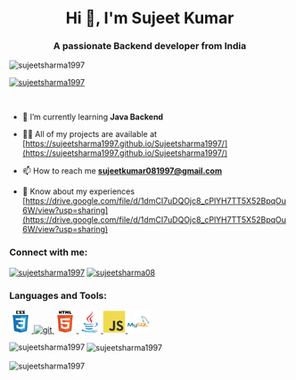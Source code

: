 <h1 align="center">Hi 👋, I'm Sujeet Kumar</h1>
<h3 align="center">A passionate Backend developer from India</h3>

<p align="left"> <img src="https://komarev.com/ghpvc/?username=sujeetsharma1997&label=Profile%20views&color=0e75b6&style=flat" alt="sujeetsharma1997" /> </p>

<p align="left"> <a href="https://github.com/ryo-ma/github-profile-trophy"><img src="https://github-profile-trophy.vercel.app/?username=sujeetsharma1997" alt="sujeetsharma1997" /></a> </p>

<p align="left"> <a href="https://twitter.com/" target="blank"><img src="https://img.shields.io/twitter/follow/?logo=twitter&style=for-the-badge" alt="" /></a> </p>

- 🌱 I’m currently learning **Java Backend**

- 👨‍💻 All of my projects are available at [https://sujeetsharma1997.github.io/Sujeetsharma1997/](https://sujeetsharma1997.github.io/Sujeetsharma1997/)

- 📫 How to reach me **sujeetkumar081997@gmail.com**

- 📄 Know about my experiences [https://drive.google.com/file/d/1dmCI7uDQOjc8_cPlYH7TT5X52BpqOu6W/view?usp=sharing](https://drive.google.com/file/d/1dmCI7uDQOjc8_cPlYH7TT5X52BpqOu6W/view?usp=sharing)

<h3 align="left">Connect with me:</h3>
<p align="left">
<a href="https://linkedin.com/in/sujeetsharma1997" target="blank"><img align="center" src="https://raw.githubusercontent.com/rahuldkjain/github-profile-readme-generator/master/src/images/icons/Social/linked-in-alt.svg" alt="sujeetsharma1997" height="30" width="40" /></a>
<a href="https://instagram.com/sujeetsharma08" target="blank"><img align="center" src="https://raw.githubusercontent.com/rahuldkjain/github-profile-readme-generator/master/src/images/icons/Social/instagram.svg" alt="sujeetsharma08" height="30" width="40" /></a>
</p>

<h3 align="left">Languages and Tools:</h3>
<p align="left"> <a href="https://www.w3schools.com/css/" target="_blank" rel="noreferrer"> <img src="https://raw.githubusercontent.com/devicons/devicon/master/icons/css3/css3-original-wordmark.svg" alt="css3" width="40" height="40"/> </a> <a href="https://git-scm.com/" target="_blank" rel="noreferrer"> <img src="https://www.vectorlogo.zone/logos/git-scm/git-scm-icon.svg" alt="git" width="40" height="40"/> </a> <a href="https://www.w3.org/html/" target="_blank" rel="noreferrer"> <img src="https://raw.githubusercontent.com/devicons/devicon/master/icons/html5/html5-original-wordmark.svg" alt="html5" width="40" height="40"/> </a> <a href="https://www.java.com" target="_blank" rel="noreferrer"> <img src="https://raw.githubusercontent.com/devicons/devicon/master/icons/java/java-original.svg" alt="java" width="40" height="40"/> </a> <a href="https://developer.mozilla.org/en-US/docs/Web/JavaScript" target="_blank" rel="noreferrer"> <img src="https://raw.githubusercontent.com/devicons/devicon/master/icons/javascript/javascript-original.svg" alt="javascript" width="40" height="40"/> </a> <a href="https://www.mysql.com/" target="_blank" rel="noreferrer"> <img src="https://raw.githubusercontent.com/devicons/devicon/master/icons/mysql/mysql-original-wordmark.svg" alt="mysql" width="40" height="40"/> </a> </p>

<p><img align="left" src="https://github-readme-stats.vercel.app/api/top-langs?username=sujeetsharma1997&show_icons=true&locale=en&layout=compact" alt="sujeetsharma1997" /></p>

<p>&nbsp;<img align="center" src="https://github-readme-stats.vercel.app/api?username=sujeetsharma1997&show_icons=true&locale=en" alt="sujeetsharma1997" /></p>

<p><img align="center" src="https://github-readme-streak-stats.herokuapp.com/?user=sujeetsharma1997&" alt="sujeetsharma1997" /></p>
